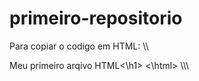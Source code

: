 # primeiro-repositorio

Para copiar o codígo em HTML:
\\\
<html
<h1>Meu primeiro arqivo HTML<\h1>
<\html>
\\\
